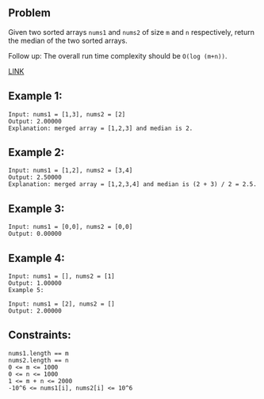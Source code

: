 ## Problem
Given two sorted arrays `nums1` and `nums2` of size `m` and `n` respectively, return the median of the two sorted arrays.

Follow up: The overall run time complexity should be `O(log (m+n))`.

[LINK](https://leetcode.com/problems/median-of-two-sorted-arrays/)


## Example 1:

    Input: nums1 = [1,3], nums2 = [2]
    Output: 2.00000
    Explanation: merged array = [1,2,3] and median is 2.

## Example 2:

    Input: nums1 = [1,2], nums2 = [3,4]
    Output: 2.50000
    Explanation: merged array = [1,2,3,4] and median is (2 + 3) / 2 = 2.5.

## Example 3:

    Input: nums1 = [0,0], nums2 = [0,0]
    Output: 0.00000

## Example 4:

    Input: nums1 = [], nums2 = [1]
    Output: 1.00000
    Example 5:

    Input: nums1 = [2], nums2 = []
    Output: 2.00000
 

## Constraints:

    nums1.length == m
    nums2.length == n
    0 <= m <= 1000
    0 <= n <= 1000
    1 <= m + n <= 2000
    -10^6 <= nums1[i], nums2[i] <= 10^6
